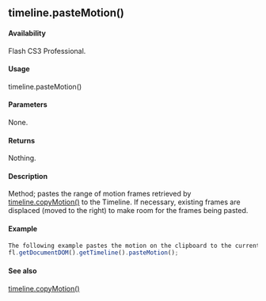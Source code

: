 ## timeline.pasteMotion()

#### Availability

Flash CS3 Professional.

#### Usage

timeline.pasteMotion()

#### Parameters

None.

#### Returns

Nothing.

#### Description

Method; pastes the range of motion frames retrieved by [timeline.copyMotion()](#!AdobeDocs/developers-animatesdk-docs/master/Timeline_object/timelin8.md) to the Timeline. If necessary, existing frames are displaced (moved to the right) to make room for the frames being pasted.

#### Example

```javascript
The following example pastes the motion on the clipboard to the currently selected frame or playhead location, displacing that frame to the right of the pasted frames:
fl.getDocumentDOM().getTimeline().pasteMotion();

```
#### See also

[timeline.copyMotion()](#!AdobeDocs/developers-animatesdk-docs/master/Timeline_object/timelin8.md)
